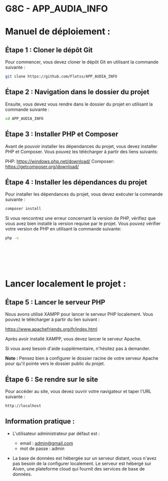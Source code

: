 # G8C - APP_AUDIA_INFO

# Manuel de déploiement :

## Étape 1 : Cloner le dépôt Git

Pour commencer, vous devez cloner le dépôt Git en utilisant la commande suivante :

```bash
git clone https://github.com/Flotss/APP_AUDIA_INFO
```

## Étape 2 : Navigation dans le dossier du projet

Ensuite, vous devez vous rendre dans le dossier du projet en utilisant la commande suivante :

```bash
cd APP_AUDIA_INFO
```

## Étape 3 : Installer PHP et Composer

Avant de pouvoir installer les dépendances du projet, vous devez installer PHP et Composer.
Vous pouvez les télécharger à partir des liens suivants:

PHP: https://windows.php.net/download/
Composer: https://getcomposer.org/download/

## Étape 4 : Installer les dépendances du projet

Pour installer les dépendances du projet, vous devez exécuter la commande suivante :

```bash
composer install
```

Si vous rencontrez une erreur concernant la version de PHP, vérifiez que vous avez bien installé la version requise par le projet. Vous pouvez vérifier votre version de PHP en utilisant la commande suivante:

```bash
php -v
```

<br>
<br>
<br>
<br>

# Lancer localement le projet :

## Étape 5 : Lancer le serveur PHP

Nous avons utilisé XAMPP pour lancer le serveur PHP localement. Vous pouvez le télécharger à partir du lien suivant :

https://www.apachefriends.org/fr/index.html

Après avoir installé XAMPP, vous devez lancer le serveur Apache.

Si vous avez besoin d'aide supplémentaire, n'hésitez pas à demander.

**Note :** Pensez bien à configurer le dossier racine de votre serveur Apache pour qu'il pointe vers le dossier public du projet.

## Étape 6 : Se rendre sur le site

Pour accéder au site, vous devez ouvrir votre navigateur et taper l'URL suivante :

```bash
http://localhost
```

## Information pratique :

- L'utilisateur administrateur par défaut est :

  - email : admin@gmail.com
  - mot de passe : admin

- La base de données est hébergée sur un serveur distant, vous n'avez pas besoin de la configurer localement. Le serveur est hébergé sur Aiven, une plateforme cloud qui fournit des services de base de données.

